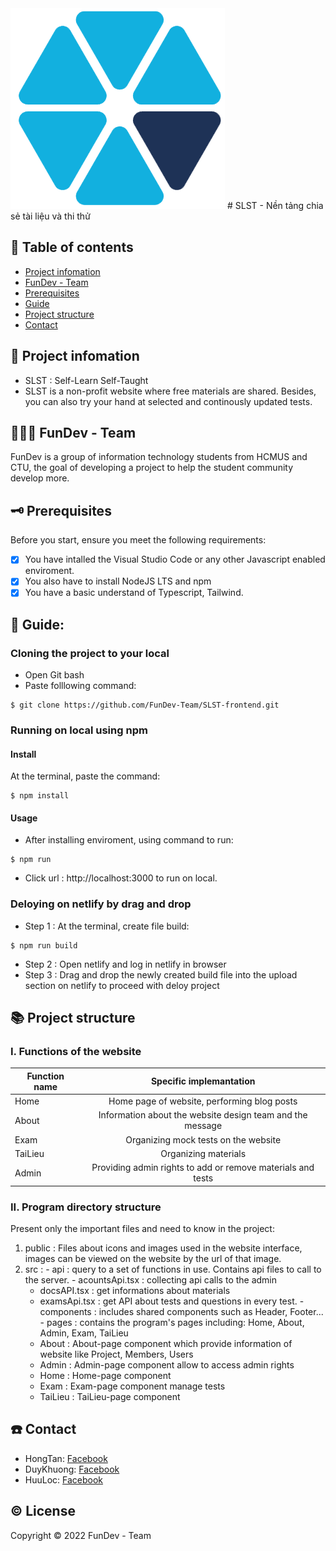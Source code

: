 <img src="https://github.com/FunDev-Team/SLST-frontend/blob/main/public/logo.png">
# SLST - Nền tảng chia sẻ tài liệu và thi thử

## :office: Table of contents
* [Project infomation](#project-infomation)
* [FunDev - Team](#funDev-Team)
* [Prerequisites](#prerequisites)
* [Guide](#guide)
* [Project structure](#project-structure)
* [Contact](#contact)

## :memo: Project infomation
 * SLST : Self-Learn Self-Taught
 * SLST is a non-profit website where free materials are shared. Besides, you can also try your hand at selected and continously updated tests.

## :family_man_boy_boy: FunDev - Team
  FunDev is a group of information technology students from HCMUS and CTU, the goal of developing a project to help the student community develop more. 

## :old_key: Prerequisites
Before you start, ensure you meet the following requirements:
  - [x] You have intalled the Visual Studio Code or any other Javascript enabled enviroment.
  - [x] You also have to install NodeJS LTS and npm
  - [x] You have a basic understand of Typescript, Tailwind.

## :page_with_curl: Guide:
### Cloning the project to your local
  - Open Git bash
  - Paste folllowing command:
```
$ git clone https://github.com/FunDev-Team/SLST-frontend.git
```
  
### Running on local using npm
 #### Install
  At the terminal, paste the command:
```
$ npm install
```
 #### Usage
   - After installing enviroment, using command to run:
```
$ npm run 
```
   - Click url : http://localhost:3000 to run on local.
  
### Deloying on netlify by drag and drop
  - Step 1 : At the terminal, create file build:
``` 
$ npm run build 
```
  - Step 2 : Open netlify and log in netlify in browser
  - Step 3 : Drag and drop the newly created build file into the upload section on netlify to proceed with deloy project

## :books: Project structure
  ### I. Functions of the website
  | Function name | Specific implemantation |
  | ------------- | :-----------------------: |
  | Home | Home page of website, performing blog posts |
  | About | Information about the website design team and the message |
  | Exam | Organizing mock tests on the website |
  | TaiLieu | Organizing materials |
  | Admin | Providing admin rights to add or remove materials and tests |
    
  ### II. Program directory structure 
  Present only the important files and need to know in the project:
  1. public : Files about icons and images used in the website interface, images can be viewed on the website by the url of that image.
  2. src :
    - api : query to a set of functions in use. Contains api files to call to the server.
    - acountsApi.tsx : collecting api calls to the admin
      - docsAPI.tsx : get informations about materials
      - examsApi.tsx : get API about tests and questions in every test.
    - components : includes shared components such as Header, Footer...
    - pages : contains the program's pages including: Home, About, Admin, Exam, TaiLieu
      - About : About-page component which provide information of website like Project, Members, Users
      - Admin : Admin-page component allow to access admin rights
      - Home : Home-page component
      - Exam : Exam-page component manage tests
      - TaiLieu : TaiLieu-page component
          
## :phone: Contact
  - HongTan: [Facebook](https://www.facebook.com/hongtan1422002/)
  - DuyKhuong: [Facebook](https://www.facebook.com/profile.php?id=100014937931401)
  - HuuLoc: [Facebook](https://www.facebook.com/huynh.h.loc.92/)
  
## :copyright: License
  Copyright © 2022 FunDev - Team
